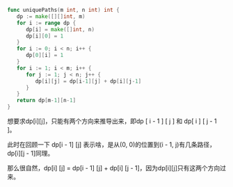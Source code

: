 ```go
func uniquePaths(m int, n int) int {
   dp := make([][]int, m)
   for i := range dp {
      dp[i] = make([]int, n)
      dp[i][0] = 1
   }
   for i := 0; i < n; i++ {
      dp[0][i] = 1
   }
   for i := 1; i < m; i++ {
      for j := 1; j < n; j++ {
         dp[i][j] = dp[i-1][j] + dp[i][j-1]
      }
   }
   return dp[m-1][n-1]
}
```

想要求dp[i][j]，只能有两个方向来推导出来，即dp [ i  -  1 ] [ j ] 和 dp[ i ] [ j  -  1 ]。

此时在回顾一下 dp[i - 1] [j] 表示啥，是从(0, 0)的位置到(i - 1, j)有几条路径，dp[i][j - 1]同理。

那么很自然，dp[i] [j] = dp[i - 1] [j] + dp[i] [j - 1]，因为dp[i][j]只有这两个方向过来。